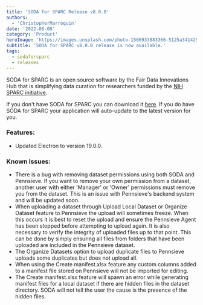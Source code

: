 ```yaml
---
title: 'SODA for SPARC Release v8.0.0'
authors:
  - 'ChristopherMarroquin'
date: '2022-08-08'
category: 'Product'
heroImage: 'https://images.unsplash.com/photo-1566933883366-5125a3414299?ixlib=rb-1.2.1&ixid=MnwxMjA3fDB8MHxwaG90by1wYWdlfHx8fGVufDB8fHx8&auto=format&fit=crop&w=1470&q=80'
subtitle: 'SODA for SPARC v8.0.0 release is now available.'
tags:
  - sodaforsparc
  - releases
---
```


SODA for SPARC is an open source software by the Fair Data Innovations Hub that is simplifying data curation for researchers funded by the [NIH SPARC initiative](https://sparc.science/). 

If you don't have SODA for SPARC you can download it [here](https://docs.sodaforsparc.io/docs/getting-started/download-soda). If you do have SODA for SPARC your application will auto-update to the latest version for you. 

### Features: 
- Updated Electron to version 19.0.0.

### Known Issues:
- There is a bug with removing dataset permissions using both SODA and Pennsieve. If you want to remove your own permission from a dataset, another user with either 'Manager' or 'Owner' permissions must remove you from the dataset. This is an issue with Pennsieve's backend system and will be updated soon.
- When uploading a dataset through Upload Local Dataset or Organize Dataset feature to Pennsieve the upload will sometimes freeze. When this occurs it is best to reset the upload and ensure the Pennsieve Agent has been stopped before attempting to upload again. It is also necessary to verify the integrity of uploaded files up to that point. This can be done by simply ensuring all files from folders that have been uploaded are included in the Pennsieve dataset.
- The Organize Datasets option to upload duplicate files to Pennsieve uploads some duplicates but does not upload all.
- When using the Create manifest.xlsx feature any custom columns added to a manifest file stored on Pennsieve will not be imported for editing.
- The Create manifest.xlsx feature will spawn an error while generating manifest files for a local dataset if there are hidden files in the dataset directory. SODA will not tell the user the cause is the presence of the hidden files.
